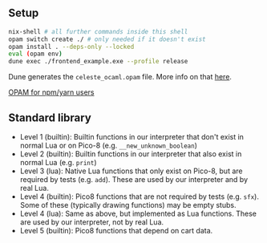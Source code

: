 ## Setup

```bash
nix-shell # all further commands inside this shell
opam switch create ./ # only needed if it doesn't exist
opam install . --deps-only --locked
eval (opam env)
dune exec ./frontend_example.exe --profile release
```

Dune generates the `celeste_ocaml.opam` file. More info on that [here](https://lambdafoo.com/posts/2021-10-29-getting-started-with-ocaml.html).

[OPAM for npm/yarn users](http://ocamlverse.net/content/opam_npm.html)

## Standard library

- Level 1 (builtin): Builtin functions in our interpreter that don't exist in normal Lua or on Pico-8 (e.g. `__new_unknown_boolean`)
- Level 2 (builtin): Builtin functions in our interpreter that also exist in normal Lua (e.g. `print`)
- Level 3 (lua): Native Lua functions that only exist on Pico-8, but are required by tests (e.g. `add`). These are used by our interpreter and by real Lua.
- Level 4 (builtin): Pico8 functions that are not required by tests (e.g. `sfx`). Some of these (typically drawing functions) may be empty stubs.
- Level 4 (lua): Same as above, but implemented as Lua functions. These are used by our interpreter, not by real Lua.
- Level 5 (builtin): Pico8 functions that depend on cart data.
